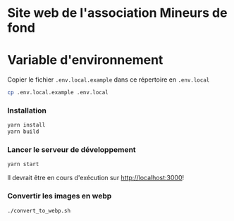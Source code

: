 # Site web de l'association Mineurs de fond

# Variable d'environnement

Copier le fichier `.env.local.example` dans ce répertoire en `.env.local`

```bash
cp .env.local.example .env.local
```

### Installation

```bash
yarn install
yarn build
```

### Lancer le serveur de développement

```bash
yarn start
```

Il devrait être en cours d'exécution sur [http://localhost:3000](http://localhost:3000)!


### Convertir les images en webp

```bash
./convert_to_webp.sh
```

